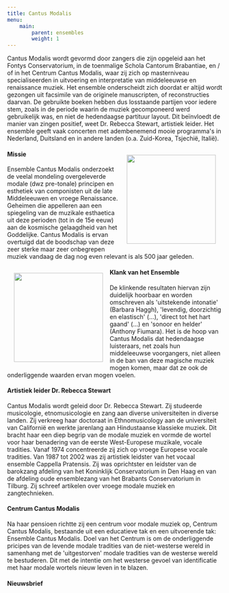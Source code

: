```yaml
---
title: Cantus Modalis
menu:
    main:
        parent: ensembles
        weight: 1
---
```

Cantus Modalis wordt gevormd door zangers die zijn opgeleid aan het Fontys Conservatorium, in de toenmalige Schola Cantorum Brabantiae, en / of in het Centrum Cantus Modalis, waar zij zich op masterniveau specialiseerden in uitvoering en interpretatie van middeleeuwse en renaissance muziek. Het ensemble onderscheidt zich doordat er altijd wordt gezongen uit facsimile van de originele manuscripten, of reconstructies daarvan. De gebruikte boeken hebben dus losstaande partijen voor iedere stem, zoals in de periode waarin de muziek gecomponeerd werd gebruikelijk was, en niet de hedendaagse partituur layout. Dit beïnvloedt de manier van zingen positief, weet Dr. Rebecca Stewart, artistiek leider. Het ensemble geeft vaak concerten met adembenemend mooie programma's in Nederland, Duitsland en in andere landen (o.a. Zuid-Korea, Tsjechië, Italië).

<img src="../images/isaac.jpg" style="width: 13rem; float: right; margin:1rem">

#### Missie
Ensemble Cantus Modalis onderzoekt de veelal mondeling overgeleverde modale (dwz pre-tonale) principen en esthetiek van componisten uit de late Middeleeuwen en vroege Renaissance. Geheimen die appelleren aan een spiegeling van de muzikale esthaetica uit deze perioden (tot in de 15e eeuw) aan de kosmische gelaagdheid van het Goddelijke. Cantus Modalis is ervan overtuigd dat de boodschap van deze zeer sterke maar zeer onbegrepen muziek vandaag de dag nog even relevant is als 500 jaar geleden.

 <img src="../images/CD.bmp" style="width: 13rem; float: left; margin:1rem">

#### Klank van het Ensemble
De klinkende resultaten hiervan zijn duidelijk hoorbaar en worden omschreven als 'uitstekende intonatie' (Barbara Haggh), 'levendig, doorzichtig en elastisch' (…), 'direct tot het hart gaand' (…) en 'sonoor en helder' (Anthony Fiumara). Het is de hoop van Cantus Modalis dat hedendaagse luisteraars, net zoals hun middeleeuwse voorgangers, niet alleen in de ban van deze magische muziek mogen komen, maar dat ze ook de onderliggende waarden ervan mogen voelen.

#### Artistiek leider Dr. Rebecca Stewart
Cantus Modalis wordt geleid door Dr. Rebecca Stewart. Zij studeerde musicologie, etnomusicologie en zang aan diverse universiteiten in diverse landen. Zij verkreeg haar doctoraat in Ethnomusicology aan de universiteit van Californië en werkte jarenlang aan Hindustaanse klassieke muziek. Dit bracht haar een diep begrip van de modale muziek en vormde de wortel voor haar benadering van de eerste West-Europese muzikale, vocale tradities.
Vanaf 1974 concentreerde zij zich op vroege Europese vocale tradities. Van 1987 tot 2002 was zij artistiek leidster van het vocaal ensemble Cappella Pratensis. Zij was oprichtster en leidster van de barokzang afdeling van het Koninklijk Conservatorium in Den Haag en van de afdeling oude ensemblezang van het Brabants Conservatorium in Tilburg. Zij schreef artikelen over vroege modale muziek en zangtechnieken.

#### Centrum Cantus Modalis
Na haar pensioen richtte zij een centrum voor modale muziek op, Centrum Cantus Modalis, bestaande uit een educatieve tak en een uitvoerende tak: Ensemble Cantus Modalis. Doel van het Centrum is om de onderliggende pricipes van de levende modale tradities van de niet-westerse wereld in samenhang met de 'uitgestorven' modale tradities van de westerse wereld te bestuderen. Dit met de intentie om het westerse gevoel van identificatie met haar modale wortels nieuw leven in te blazen.

#### Nieuwsbrief

<script async src="https://embed.email-provider.eu/e/d1gkustesj-fkt3dj0zfw.js"></script>